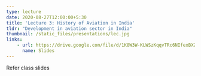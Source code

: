 ```yaml
---
type: lecture
date: 2020-08-27T12:00:00+5:30
title: 'Lecture 3: History of Aviation in India'
tldr: "Development in aviation sector in India"
thumbnail: /static_files/presentations/lec.jpg
links: 
    - url: https://drive.google.com/file/d/1K8W3W-KLWSzKqqvTRc6NIfexBXZcpuCh/view?usp=sharing
      name: Slides
---
```

Refer class slides